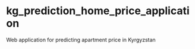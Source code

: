 # kg_prediction_home_price_application
Web application for predicting apartment price in Kyrgyzstan
